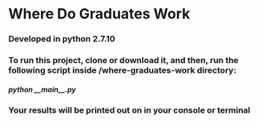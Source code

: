 <h1> Where Do Graduates Work </h1>
 <h3>Developed in python 2.7.10 </h3>
 <h3>To run this project, clone or download it, and then, run the following script inside /where-graduates-work directory:</h3>
  <h5>  python  __main__.py </h5>
<h3>Your results will be printed out on in your console or terminal <h3>
